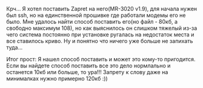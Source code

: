 Крч...
Я хотел поставить Zapret на него(MR-3020 v1.9), для начала нужен был ssh, но на единственной прошивке где работали модемы его не было.
Мне удалось найти способ поставить его(но файл - 80кб, а свободно максимум 108), но как выяснилось он слишком тяжелый из-за чего система постоянно при установке ругалась на недостаток места и все ставилось криво.
Ну и понятно что ничего уже больше не запихать туда...

Итог прост:
Я нашел способ поставить и может это кому-то пригодится.
Если вы найдете способ поставить все это дело нормлально и останется 10кб или больше, то ура!!!
Запрету к слову даже на минималках нужно примерно 120кб :))
